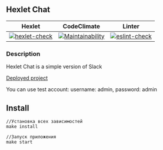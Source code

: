 ## Hexlet Chat
| Hexlet | CodeClimate| Linter |
|---|---|---|
|[![hexlet-check](https://github.com/Titonatos/Slack-Chat/actions/workflows/hexlet-check.yml/badge.svg)](https://github.com/Titonatos/Slack-Chat/actions/workflows/hexlet-check.yml)|[![Maintainability](https://api.codeclimate.com/v1/badges/85f33f44639711afa21e/maintainability)](https://codeclimate.com/github/Titonatos/frontend-project-12/maintainability)|[![eslint-check](https://github.com/Titonatos/Slack-Chat/actions/workflows/linter.yml/badge.svg)](https://github.com/Titonatos/Slack-Chat/actions/workflows/linter.yml)|

### Description

Hexlet Chat is a simple version of Slack

[Deployed project](https://frontend-project-12-1-fxbf.onrender.com/)

You can use test account: username: admin, password: admin

## Install

```
//Установка всех зависимостей
make install
```

```
//Запуск приложения
make start
```